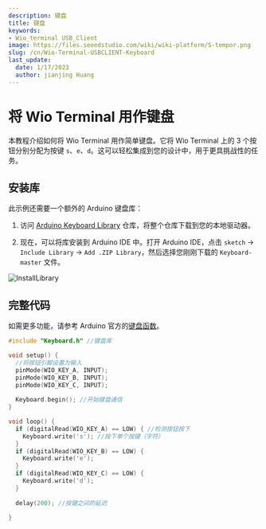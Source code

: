 ```yaml
---
description: 键盘
title: 键盘
keywords:
- Wio_terminal USB_Client
image: https://files.seeedstudio.com/wiki/wiki-platform/S-tempor.png
slug: /cn/Wio-Terminal-USBCLIENT-Keyboard
last_update:
  date: 1/17/2023
  author: jianjing Huang
---
```


# 将 Wio Terminal 用作键盘

本教程介绍如何将 Wio Terminal 用作简单键盘。它将 Wio Terminal 上的 3 个按钮分别分配为按键 `s`、`e`、`d`。这可以轻松集成到您的设计中，用于更具挑战性的任务。

## 安装库

此示例还需要一个额外的 Arduino 键盘库：

1. 访问 [Arduino Keyboard Library](https://github.com/arduino-libraries/Keyboard) 仓库，将整个仓库下载到您的本地驱动器。

2. 现在，可以将库安装到 Arduino IDE 中。打开 Arduino IDE，点击 `sketch` -> `Include Library` -> `Add .ZIP Library`，然后选择您刚刚下载的 `Keyboard-master` 文件。

![InstallLibrary](https://files.seeedstudio.com/wiki/Wio-Terminal/img/Xnip2019-11-21_15-50-13.jpg)

## 完整代码

如需更多功能，请参考 Arduino 官方的[键盘函数](https://www.arduino.cc/reference/en/language/functions/usb/keyboard/)。

```cpp
#include "Keyboard.h" //键盘库 

void setup() { 
  //将按钮引脚设置为输入
  pinMode(WIO_KEY_A, INPUT);
  pinMode(WIO_KEY_B, INPUT);
  pinMode(WIO_KEY_C, INPUT);
  
  Keyboard.begin(); //开始键盘通信
}

void loop() {  
  if (digitalRead(WIO_KEY_A) == LOW) { //检测按钮按下
    Keyboard.write('s'); //按下单个按键（字符） 
  }
  if (digitalRead(WIO_KEY_B) == LOW) {   
    Keyboard.write('e'); 
  }  
  if (digitalRead(WIO_KEY_C) == LOW) {        
    Keyboard.write('d');  
  } 
  
  delay(200); //按键之间的延迟
  
}
```